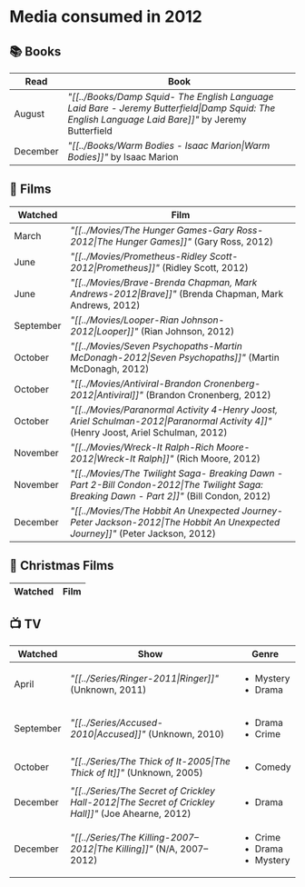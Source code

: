 # Media consumed in 2012

## 📚 Books
| Read     | Book                                                                                                                                               |
| -------- | -------------------------------------------------------------------------------------------------------------------------------------------------- |
| August   | _"[[../Books/Damp Squid- The English Language Laid Bare - Jeremy Butterfield\|Damp Squid: The English Language Laid Bare]]"_ by Jeremy Butterfield |
| December | _"[[../Books/Warm Bodies - Isaac Marion\|Warm Bodies]]"_ by Isaac Marion                                                                           |


## 🍿 Films
| Watched   | Film                                                                                                                                        |
| --------- | ------------------------------------------------------------------------------------------------------------------------------------------- |
| March     | _"[[../Movies/The Hunger Games-Gary Ross-2012\|The Hunger Games]]"_ (Gary Ross, 2012)                                                       |
| June      | _"[[../Movies/Prometheus-Ridley Scott-2012\|Prometheus]]"_ (Ridley Scott, 2012)                                                             |
| June      | _"[[../Movies/Brave-Brenda Chapman, Mark Andrews-2012\|Brave]]"_ (Brenda Chapman, Mark Andrews, 2012)                                       |
| September | _"[[../Movies/Looper-Rian Johnson-2012\|Looper]]"_ (Rian Johnson, 2012)                                                                     |
| October   | _"[[../Movies/Seven Psychopaths-Martin McDonagh-2012\|Seven Psychopaths]]"_ (Martin McDonagh, 2012)                                         |
| October   | _"[[../Movies/Antiviral-Brandon Cronenberg-2012\|Antiviral]]"_ (Brandon Cronenberg, 2012)                                                   |
| October   | _"[[../Movies/Paranormal Activity 4-Henry Joost, Ariel Schulman-2012\|Paranormal Activity 4]]"_ (Henry Joost, Ariel Schulman, 2012)         |
| November  | _"[[../Movies/Wreck-It Ralph-Rich Moore-2012\|Wreck-It Ralph]]"_ (Rich Moore, 2012)                                                         |
| November  | _"[[../Movies/The Twilight Saga- Breaking Dawn - Part 2-Bill Condon-2012\|The Twilight Saga: Breaking Dawn - Part 2]]"_ (Bill Condon, 2012) |
| December  | _"[[../Movies/The Hobbit An Unexpected Journey-Peter Jackson-2012\|The Hobbit An Unexpected Journey]]"_ (Peter Jackson, 2012)               |


## 🎄 Christmas Films
| Watched | Film |
| ------- | ---- |


## 📺 TV
| Watched   | Show                                                                                                | Genre                                                 |
| --------- | --------------------------------------------------------------------------------------------------- | ----------------------------------------------------- |
| April     | _"[[../Series/Ringer-2011\|Ringer]]"_ (Unknown, 2011)                                               | <ul><li>Mystery</li><li>Drama</li></ul>               |
| September | _"[[../Series/Accused-2010\|Accused]]"_ (Unknown, 2010)                                             | <ul><li>Drama</li><li>Crime</li></ul>                 |
| October   | _"[[../Series/The Thick of It-2005\|The Thick of It]]"_ (Unknown, 2005)                             | <ul><li>Comedy</li></ul>                              |
| December  | _"[[../Series/The Secret of Crickley Hall-2012\|The Secret of Crickley Hall]]"_ (Joe Ahearne, 2012) | <ul><li>Drama</li></ul>                               |
| December  | _"[[../Series/The Killing-2007–2012\|The Killing]]"_ (N/A, 2007–2012)                               | <ul><li>Crime</li><li>Drama</li><li>Mystery</li></ul> |
